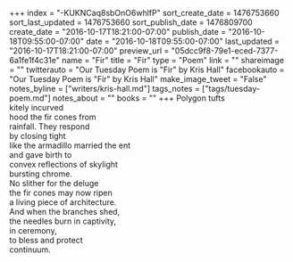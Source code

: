 +++
index = "-KUKNCaq8sbOnO6whlfP"
sort_create_date = 1476753660
sort_last_updated = 1476753660
sort_publish_date = 1476809700
create_date = "2016-10-17T18:21:00-07:00"
publish_date = "2016-10-18T09:55:00-07:00"
date = "2016-10-18T09:55:00-07:00"
last_updated = "2016-10-17T18:21:00-07:00"
preview_url = "05dcc9f8-79e1-eced-7377-6a1fe1f4c31e"
name = "Fir"
title = "Fir"
type = "Poem"
link = ""
shareimage = ""
twitterauto = "Our Tuesday Poem is \"Fir\" by Kris Hall"
facebookauto = "Our Tuesday Poem is \"Fir\" by Kris Hall"
make_image_tweet = "False"
notes_byline = ["writers/kris-hall.md"]
tags_notes = ["tags/tuesday-poem.md"]
notes_about = ""
books = ""
+++
Polygon tufts<br>
kitely incurved<br>
hood the fir cones from<br>
rainfall. They respond<br>
by closing tight<br>
like the armadillo married the ent<br>
and gave birth to<br>
convex reflections of skylight<br>
bursting chrome.<br>
No slither for the deluge<br>
the fir cones may now ripen<br>
a living piece of architecture.<br>
And when the branches shed,<br>
the needles burn in captivity,<br>
in ceremony,<br>
to bless and protect<br>
continuum.
